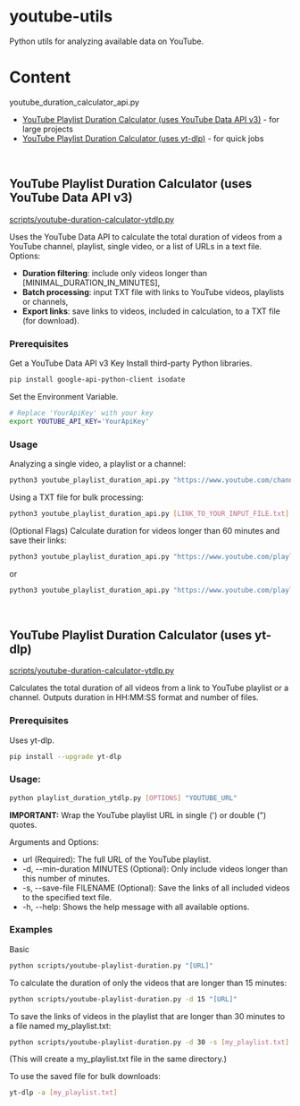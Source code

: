 # youtube-utils
Python utils for analyzing available data on YouTube.

# Content

youtube_duration_calculator_api.py
- [YouTube Playlist Duration Calculator (uses YouTube Data API v3)](#youtube-playlist-duration-calculator) - for large projects
- [YouTube Playlist Duration Calculator (uses yt-dlp)](#youtube-playlist-duration-calculator) - for quick jobs

<br>

## YouTube Playlist Duration Calculator (uses YouTube Data API v3)
[scripts/youtube-duration-calculator-ytdlp.py](https://github.com/iuliiakr/youtube-utils/blob/main/scripts/youtube-duration-calculator-ytdlp.py)

Uses the YouTube Data API to calculate the total duration of videos from a YouTube channel, playlist, single video, or a list of URLs in a text file.
Options:
- <b>Duration filtering</b>: include only videos longer than [MINIMAL_DURATION_IN_MINUTES],
- <b>Batch processing</b>: input TXT file with links to YouTube videos, playlists or channels,
- <b>Export links</b>: save links to videos, included in calculation, to a TXT file (for download).

### Prerequisites
Get a YouTube Data API v3 Key
Install third-party Python libraries.
```bash
pip install google-api-python-client isodate
```
Set the Environment Variable.
```bash
# Replace 'YourApiKey' with your key
export YOUTUBE_API_KEY='YourApiKey'
```

### Usage
Analyzing a single video, a playlist or a channel:
```bash
python3 youtube_playlist_duration_api.py "https://www.youtube.com/channel/UCtmY49Zn4l0RMJnTWfV7Wsg"
```

Using a TXT file for bulk processing:
```bash
python3 youtube_playlist_duration_api.py [LINK_TO_YOUR_INPUT_FILE.txt]
```

(Optional Flags) Calculate duration for videos longer than 60 minutes and save their links:
```bash
python3 youtube_playlist_duration_api.py "https://www.youtube.com/playlist?list=PLF-HhhjMki5mV1OrDe5YkVkS8UIi4lY7m" --min-duration 60 --save-links
```
or

```bash
python3 youtube_playlist_duration_api.py "https://www.youtube.com/playlist?list=PLF-HhhjMki5mV1OrDe5YkVkS8UIi4lY7m" -m 60 -s
```


<br>

## YouTube Playlist Duration Calculator (uses yt-dlp)
[scripts/youtube-duration-calculator-ytdlp.py](https://github.com/iuliiakr/youtube-utils/blob/main/scripts/youtube-duration-calculator-ytdlp.py)

Calculates the total duration of all videos from a link to YouTube playlist or a channel.
Outputs duration in HH:MM:SS format and number of files.

### Prerequisites
Uses yt-dlp.
```bash
pip install --upgrade yt-dlp
```

### Usage:
```bash
python playlist_duration_ytdlp.py [OPTIONS] "YOUTUBE_URL"
```
<b>IMPORTANT:</b> Wrap the YouTube playlist URL in single (') or double (") quotes.

Arguments and Options:
- url (Required): The full URL of the YouTube playlist.
- -d, --min-duration MINUTES (Optional): Only include videos longer than this number of minutes.
- -s, --save-file FILENAME (Optional): Save the links of all included videos to the specified text file.
- -h, --help: Shows the help message with all available options.

### Examples

Basic
```bash
python scripts/youtube-playlist-duration.py "[URL]"
```

To calculate the duration of only the videos that are longer than 15 minutes:
```bash
python scripts/youtube-playlist-duration.py -d 15 "[URL]"
```

To save the links of videos in the playlist that are longer than 30 minutes to a file named my_playlist.txt:
```bash
python scripts/youtube-playlist-duration.py -d 30 -s [my_playlist.txt] "[URL]"
```
(This will create a my_playlist.txt file in the same directory.)

To use the saved file for bulk downloads:
```bash
yt-dlp -a [my_playlist.txt]
```

